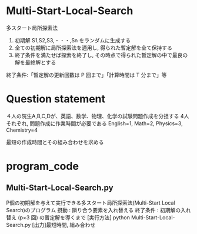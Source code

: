 # Multi-Start-Local-Search
多スタート局所探索法
1. 初期解 S1,S2,S3,・・・,Sn をランダムに生成する
2. 全ての初期解に局所探索法を適用し, 得られた暫定解を全て保持する
3. 終了条件を満たせば探索を終了し, その時点で得られた暫定解の中で最良の解を最終解とする

終了条件:「暫定解の更新回数は P 回まで」「計算時間は T 分まで」等

# Question statement
４人の院生A,B,C,Dが、英語、数学、物理、化学の試験問題作成を分担する
4人それぞれ, 問題作成に作業時間が必要である
English=1, Math=2, Physics=3, Chemistry=4

最短の作成時間とその組み合わせを求める

# program_code
## Multi-Start-Local-Search.py
P個の初期解を与えて実行できる多スタート局所探索法(Multi-Start Local Search)のプログラム
摂動 : 隣り合う要素を入れ替える
終了条件 : 初期解の入れ替え (p×3 回) の暫定解を導くまで
[実行方法] python Multi-Start-Local-Search.py
[出力]最短時間, 組み合わせ
